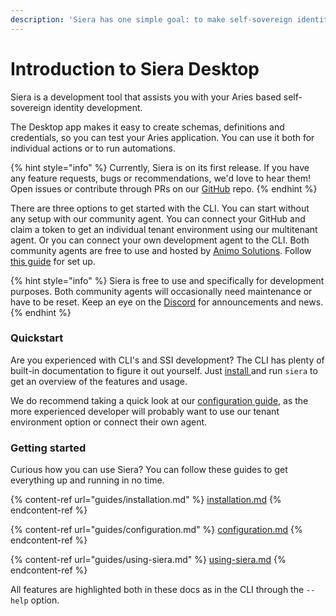 ```yaml
---
description: 'Siera has one simple goal: to make self-sovereign identity development easier.'
---
```


# Introduction to Siera Desktop

Siera is a development tool that assists you with your Aries based self-sovereign identity development.

The Desktop app makes it easy to create schemas, definitions and credentials, so you can test your Aries application. You can use it both for individual actions or to run automations.

{% hint style="info" %}
Currently, Siera is on its first release. If you have any feature requests, bugs or recommendations, we'd love to hear them! Open issues or contribute through PRs on our [GitHub](https://github.com/animo/siera) repo.
{% endhint %}

There are three options to get started with the CLI. You can start without any setup with our community agent. You can connect your GitHub and claim a token to get an individual tenant environment using our multitenant agent. Or you can connect your own development agent to the CLI. Both community agents are free to use and hosted by [Animo Solutions](https://animo.id). Follow [this guide](guides/configuration.md) for set up.

{% hint style="info" %}
Siera is free to use and specifically for development purposes. Both community agents will occasionally need maintenance or have to be reset. Keep an eye on the [Discord](https://discord.gg/vXRVNh3DYD) for announcements and news.
{% endhint %}

### Quickstart

Are you experienced with CLI's and SSI development? The CLI has plenty of built-in documentation to figure it out yourself. Just [install ](guides/installation.md)and run `siera` to get an overview of the features and usage.

We do recommend taking a quick look at our [configuration guide](guides/configuration.md), as the more experienced developer will probably want to use our tenant environment option or connect their own agent.

### Getting started

Curious how you can use Siera? You can follow these guides to get everything up and running in no time.

{% content-ref url="guides/installation.md" %}
[installation.md](guides/installation.md)
{% endcontent-ref %}

{% content-ref url="guides/configuration.md" %}
[configuration.md](guides/configuration.md)
{% endcontent-ref %}

{% content-ref url="guides/using-siera.md" %}
[using-siera.md](guides/using-siera.md)
{% endcontent-ref %}

All features are highlighted both in these docs as in the CLI through the `--help` option.
